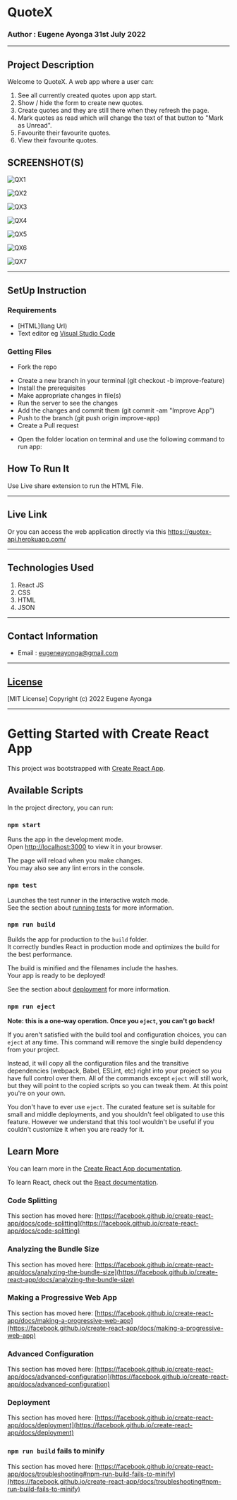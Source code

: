 # QuoteX

### Author : Eugene Ayonga 31st July 2022
****
## Project Description
Welcome to QuoteX. A web app where a user can:

1. See all currently created quotes upon app start.
2. Show / hide the form to create new quotes.
3. Create quotes and they are still there when they refresh the page.
4. Mark quotes as read which will change the text of that button to "Mark as Unread".
5. Favourite their favourite quotes.
6. View their favourite quotes.

## SCREENSHOT(S)
![QX1](https://user-images.githubusercontent.com/64194654/182030881-aafc80b4-bc6a-4f54-b4cb-feb8039d893e.png)

![QX2](https://user-images.githubusercontent.com/64194654/182031023-46d96d9f-b1ad-4117-b630-b4e31a76228c.png)

![QX3](https://user-images.githubusercontent.com/64194654/182031041-4ab87245-a995-4d10-afe8-e6f1212335e9.png)

![QX4](https://user-images.githubusercontent.com/64194654/182031105-fc4f9506-5579-49d6-a436-5d889c51f483.png)

![QX5](https://user-images.githubusercontent.com/64194654/182031125-37df876f-7e66-4a53-9b9c-abbe4a4fef0e.png)

![QX6](https://user-images.githubusercontent.com/64194654/182031144-af584300-6bf4-4df5-a12f-4c2803e7c4e4.png)

![QX7](https://user-images.githubusercontent.com/64194654/182031163-9e1bf5fe-e1a8-497a-bd5e-f3ba6d09091f.png)


********
## SetUp Instruction
### Requirements
* [HTML](lang Url)
* Text editor eg [Visual Studio Code](https://code.visualstudio.com/download)


### Getting Files
* Fork the repo
- Create a new branch in your terminal (git checkout -b improve-feature)
- Install the prerequisites
- Make appropriate changes in file(s)
- Run the server to see the changes
- Add the changes and commit them (git commit -am "Improve App")
- Push to the branch (git push origin improve-app)
- Create a Pull request
* Open the folder location on terminal and use the following command to run app:

## How To Run It
Use Live share extension to run the HTML File.
*****
## Live Link
Or you can access the web application directly via this https://quotex-api.herokuapp.com/
*****

## Technologies Used
1. React JS
2. CSS
3. HTML
4. JSON


*****
## Contact Information
* Email : eugeneayonga@gmail.com
*****
## [License](LICENSE)
[MIT License]
Copyright (c) 2022 Eugene Ayonga



*********************************************************************************************************************************************
# Getting Started with Create React App

This project was bootstrapped with [Create React App](https://github.com/facebook/create-react-app).

## Available Scripts

In the project directory, you can run:

### `npm start`

Runs the app in the development mode.\
Open [http://localhost:3000](http://localhost:3000) to view it in your browser.

The page will reload when you make changes.\
You may also see any lint errors in the console.

### `npm test`

Launches the test runner in the interactive watch mode.\
See the section about [running tests](https://facebook.github.io/create-react-app/docs/running-tests) for more information.

### `npm run build`

Builds the app for production to the `build` folder.\
It correctly bundles React in production mode and optimizes the build for the best performance.

The build is minified and the filenames include the hashes.\
Your app is ready to be deployed!

See the section about [deployment](https://facebook.github.io/create-react-app/docs/deployment) for more information.

### `npm run eject`

**Note: this is a one-way operation. Once you `eject`, you can't go back!**

If you aren't satisfied with the build tool and configuration choices, you can `eject` at any time. This command will remove the single build dependency from your project.

Instead, it will copy all the configuration files and the transitive dependencies (webpack, Babel, ESLint, etc) right into your project so you have full control over them. All of the commands except `eject` will still work, but they will point to the copied scripts so you can tweak them. At this point you're on your own.

You don't have to ever use `eject`. The curated feature set is suitable for small and middle deployments, and you shouldn't feel obligated to use this feature. However we understand that this tool wouldn't be useful if you couldn't customize it when you are ready for it.

## Learn More

You can learn more in the [Create React App documentation](https://facebook.github.io/create-react-app/docs/getting-started).

To learn React, check out the [React documentation](https://reactjs.org/).

### Code Splitting

This section has moved here: [https://facebook.github.io/create-react-app/docs/code-splitting](https://facebook.github.io/create-react-app/docs/code-splitting)

### Analyzing the Bundle Size

This section has moved here: [https://facebook.github.io/create-react-app/docs/analyzing-the-bundle-size](https://facebook.github.io/create-react-app/docs/analyzing-the-bundle-size)

### Making a Progressive Web App

This section has moved here: [https://facebook.github.io/create-react-app/docs/making-a-progressive-web-app](https://facebook.github.io/create-react-app/docs/making-a-progressive-web-app)

### Advanced Configuration

This section has moved here: [https://facebook.github.io/create-react-app/docs/advanced-configuration](https://facebook.github.io/create-react-app/docs/advanced-configuration)

### Deployment

This section has moved here: [https://facebook.github.io/create-react-app/docs/deployment](https://facebook.github.io/create-react-app/docs/deployment)

### `npm run build` fails to minify

This section has moved here: [https://facebook.github.io/create-react-app/docs/troubleshooting#npm-run-build-fails-to-minify](https://facebook.github.io/create-react-app/docs/troubleshooting#npm-run-build-fails-to-minify)
